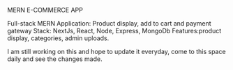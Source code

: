 MERN E-COMMERCE APP

Full-stack MERN Application: Product display, add to cart and payment gateway
Stack: NextJs, React, Node, Express, MongoDb
Features:product display, categories, admin uploads.

I am still working on this and hope to update it everyday, come to this space daily and see the changes made.
